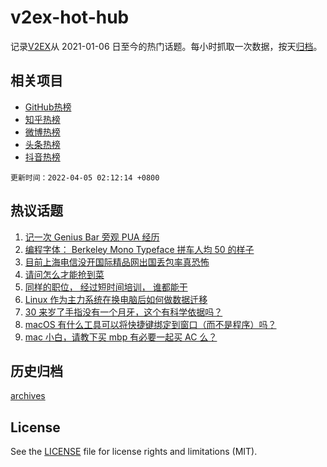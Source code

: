 # v2ex-hot-hub

 记录[V2EX](https://www.v2ex.com/)从 2021-01-06 日至今的热门话题。每小时抓取一次数据，按天[归档](archives)。
 
 ## 相关项目

- [GitHub热榜](https://github.com/lonnyzhang423/github-hot-hub)
- [知乎热榜](https://github.com/lonnyzhang423/zhihu-hot-hub)
- [微博热榜](https://github.com/lonnyzhang423/weibo-hot-hub)
- [头条热榜](https://github.com/lonnyzhang423/toutiao-hot-hub)
- [抖音热榜](https://github.com/lonnyzhang423/douyin-hot-hub)


 `更新时间：2022-04-05 02:12:14 +0800`

## 热议话题

1. [记一次 Genius Bar 旁观 PUA 经历](https://www.v2ex.com/t/844837)
1. [编程字体： Berkeley Mono Typeface 拼车人均 50 的样子](https://www.v2ex.com/t/844846)
1. [目前上海电信没开国际精品网出国丢包率真恐怖](https://www.v2ex.com/t/844883)
1. [请问怎么才能抢到菜](https://www.v2ex.com/t/844826)
1. [同样的职位， 经过短时间培训， 谁都能干](https://www.v2ex.com/t/844852)
1. [Linux 作为主力系统在换电脑后如何做数据迁移](https://www.v2ex.com/t/844825)
1. [30 来岁了手指没有一个月牙，这个有科学依据吗？](https://www.v2ex.com/t/844856)
1. [macOS 有什么工具可以将快捷键绑定到窗口（而不是程序）吗？](https://www.v2ex.com/t/844853)
1. [mac 小白，请教下买 mbp 有必要一起买 AC 么？](https://www.v2ex.com/t/844884)

## 历史归档

[archives](archives)

## License

See the [LICENSE](LICENSE) file for license rights and limitations (MIT).
